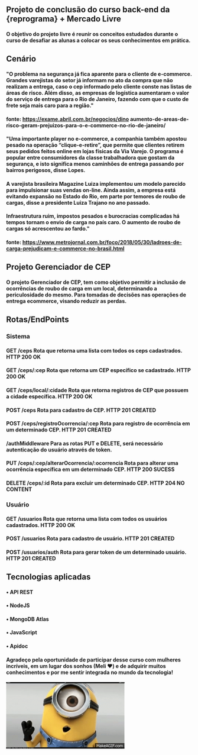 ## Projeto de conclusão do curso back-end da {reprograma} + Mercado Livre

#### O objetivo do projeto livre é reunir os conceitos estudados durante o curso de desafiar as alunas a colocar os seus conhecimentos em prática.

## Cenário

#### "O problema na segurança já fica aparente para o cliente de e-commerce. Grandes varejistas do setor já informam no ato da compra que não realizam a entrega, caso o cep informado pelo cliente conste nas listas de áreas de risco. Além disso, as empresas de logística aumentaram o valor do serviço de entrega para o Rio de Janeiro, fazendo com que o custo de frete seja mais caro para a região."

#### fonte: https://exame.abril.com.br/negocios/dino aumento-de-areas-de-risco-geram-prejuizos-para-o-e-commerce-no-rio-de-janeiro/

#### "Uma importante player no e-commerce, a companhia também apostou pesado na operação “clique-e-retire”, que permite que clientes retirem seus pedidos feitos online em lojas físicas da Via Varejo. O programa é popular entre consumidores da classe trabalhadora que gostam da segurança, e isto significa menos caminhões de entrega passando por bairros perigosos, disse Lopes.

#### A varejista brasileira Magazine Luiza implementou um modelo parecido para impulsionar suas vendas on-line. Ainda assim, a empresa está evitando expansão no Estado do Rio, em parte por temores de roubo de cargas, disse a presidente Luiza Trajano no ano passado.

#### Infraestrutura ruim, impostos pesados e burocracias complicadas há tempos tornam o envio de carga no país caro. O aumento de roubo de cargas só acrescentou ao fardo."

#### fonte: https://www.metrojornal.com.br/foco/2018/05/30/ladroes-de-carga-prejudicam-e-commerce-no-brasil.html

## Projeto Gerenciador de CEP

#### O projeto Gerenciador de CEP, tem como objetivo permitir a inclusão de ocorrências de roubo de carga em um local, determinando a periculosidade do mesmo. Para tomadas de decisões nas operações de entrega ecommerce, visando reduzir as perdas.

## Rotas/EndPoints

### Sistema

#### GET /ceps Rota que retorna uma lista com todos os ceps cadastrados. HTTP 200 OK

#### GET /ceps/:cep Rota que retorna um CEP específico se cadastrado. HTTP 200 OK

#### GET /ceps/local/:cidade Rota que retorna registros de CEP que possuem a cidade específica. HTTP 200 OK

#### POST /ceps Rota para cadastro de CEP. HTTP 201 CREATED

#### POST /ceps/registroOcorrencia/:cep Rota para registro de ocorrência em um determinado CEP. HTTP 201 CREATED

#### /authMiddleware Para as rotas PUT e DELETE, será necessário autenticação do usuário através de token.

#### PUT /ceps/:cep/alterarOcorrencia/:ocorrencia Rota para alterar uma ocorrência específica em um determinado CEP. HTTP 200 SUCESS 

#### DELETE /ceps/:id Rota para excluir um determinado CEP. HTTP 204 NO CONTENT

### Usuário

#### GET /usuarios Rota que retorna uma lista com todos os usuários cadastrados. HTTP 200 OK

#### POST /usuarios Rota para cadastro de usuário. HTTP 201 CREATED

#### POST /usuarios/auth Rota para gerar token de um determinado usuário. HTTP 201 CREATED

## Tecnologias aplicadas

#### • API REST
#### • NodeJS
#### • MongoDB Atlas
#### • JavaScript
#### • Apidoc


#### Agradeço pela oportunidade de participar desse curso com mulheres incríveis, em um lugar dos sonhos (Meli ♥) e de adquirir muitos conhecimentos e por me sentir integrada no mundo da tecnologia!


![minions agradecimento](https://github.com/nataliajsilva/API--Gerenciador-CEP/blob/master/gif%20minions.gif)



